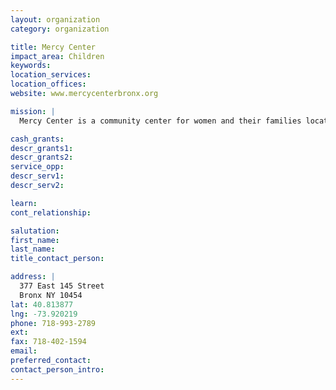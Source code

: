 ```yaml
---
layout: organization
category: organization

title: Mercy Center
impact_area: Children
keywords: 
location_services: 
location_offices: 
website: www.mercycenterbronx.org

mission: |
  Mercy Center is a community center for women and their families located in the Mott Haven section of the South Bronx.  Offering programs and services that empower women to reach their full potential and become agents of change in their families and communities, Mercy Center is truly a place of hope in the midst of a challenging environment.

cash_grants: 
descr_grants1: 
descr_grants2: 
service_opp: 
descr_serv1: 
descr_serv2: 

learn: 
cont_relationship: 

salutation: 
first_name: 
last_name: 
title_contact_person: 

address: |
  377 East 145 Street  
  Bronx NY 10454
lat: 40.813877
lng: -73.920219
phone: 718-993-2789
ext: 
fax: 718-402-1594
email: 
preferred_contact: 
contact_person_intro: 
---
```

